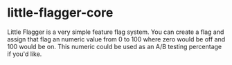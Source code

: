 # little-flagger-core

Little Flagger is a very simple feature flag system. You can create a flag and assign that flag an numeric value from 0 to 100 where zero would be off and 100 would be on. This numeric could be used as an A/B testing percentage if you'd like.